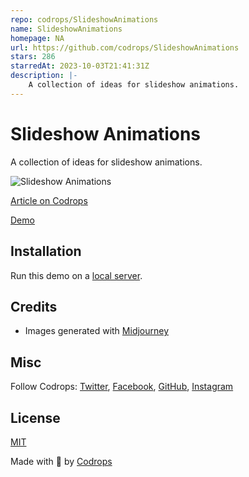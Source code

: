 ```yaml
---
repo: codrops/SlideshowAnimations
name: SlideshowAnimations
homepage: NA
url: https://github.com/codrops/SlideshowAnimations
stars: 286
starredAt: 2023-10-03T21:41:31Z
description: |-
    A collection of ideas for slideshow animations.
---
```


# Slideshow Animations

A collection of ideas for slideshow animations.

![Slideshow Animations](https://tympanus.net/codrops/wp-content/uploads/2023/09/slideshowanimations-1.jpg)

[Article on Codrops](https://tympanus.net/codrops/?p=73708)

[Demo](http://tympanus.net/Development/SlideshowAnimations/)

## Installation

Run this demo on a [local server](https://developer.mozilla.org/en-US/docs/Learn/Common_questions/Tools_and_setup/set_up_a_local_testing_server).

## Credits

- Images generated with [Midjourney](https://midjourney.com)

## Misc

Follow Codrops: [Twitter](http://www.twitter.com/codrops), [Facebook](http://www.facebook.com/codrops), [GitHub](https://github.com/codrops), [Instagram](https://www.instagram.com/codropsss/)

## License
[MIT](LICENSE)

Made with :blue_heart:  by [Codrops](http://www.codrops.com)






